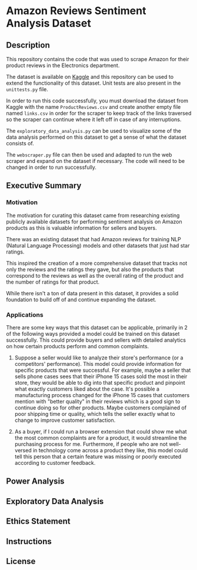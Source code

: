 # Amazon Reviews Sentiment Analysis Dataset


## Description
This repository contains the code that was used to scrape Amazon for their product reviews in the Electronics department.

The dataset is available on [Kaggle](https://www.kaggle.com/datasets/laxman22/amazon-product-reviews-for-sentiment-analysis) and this repository can be used to extend the functionality of this dataset. Unit tests are also present in the ```unittests.py``` file.

In order to run this code successfully, you must download the dataset from Kaggle with the name ```ProductReviews.csv``` and create another empty file named ```links.csv``` in order for the scraper to keep track of the links traversed so the scraper can continue where it left off in case of any interruptions.

The ```exploratory_data_analysis.py``` can be used to visualize some of the data analysis performed on this dataset to get a sense of what the dataset consists of.

The ```webscraper.py``` file can then be used and adapted to run the web scraper and expand on the dataset if necessary. The code will need to be changed in order to run successfully.

## Executive Summary

### Motivation
The motivation for curating this dataset came from researching existing publicly available datasets for performing sentiment analysis on Amazon products as this is valuable information for sellers and buyers.

There was an existing dataset that had Amazon reviews for training NLP (Natural Language Processing) models and other datasets that just had star ratings.

This inspired the creation of a more comprehensive dataset that tracks not only the reviews and the ratings they gave, but also the products that correspond to the reviews as well as the overall rating of the product and the number of ratings for that product.

While there isn't a ton of data present in this dataset, it provides a solid foundation to build off of and continue expanding the dataset.

### Applications
There are some key ways that this dataset can be applicable, primarily in 2 of the following ways provided a model could be trained on this dataset successfully. This could provide buyers and sellers with detailed analytics on how certain products perform and common complaints.

1) Suppose a seller would like to analyze their store's performance (or a competitors' performance). This model could provide information for specific products that were successful. For example, maybe a seller that sells phone cases sees that their iPhone 15 cases sold the most in their store, they would be able to dig into that specific product and pinpoint what exactly customers liked about the case. It's possible a manufacturing process changed for the iPhone 15 cases that customers mention with "better quality" in their reviews which is a good sign to continue doing so for other products. Maybe customers complained of poor shipping time or quality, which tells the seller exactly what to change to improve customer satisfaction.

2) As a buyer, if I could run a browser extension that could show me what the most common complaints are for a product, it would streamline the purchasing process for me. Furthermore, if people who are not well-versed in technology come across a product they like, this model could tell this person that a certain feature was missing or poorly executed according to customer feedback.


## Power Analysis


## Exploratory Data Analysis


## Ethics Statement

## Instructions


## License

